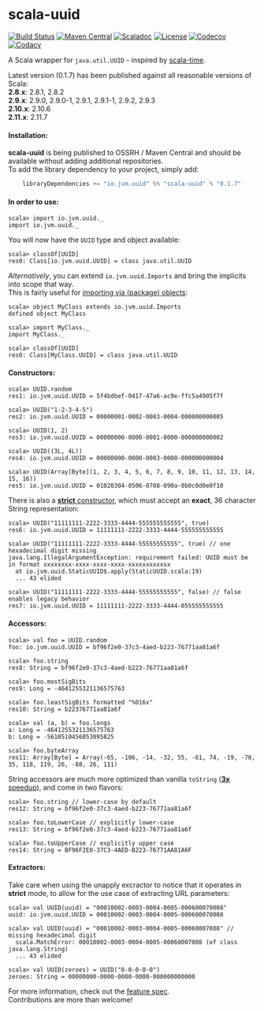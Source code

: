 # scala-uuid
[![Build Status](https://travis-ci.org/melezov/scala-uuid.svg?branch=2.11.x)](https://travis-ci.org/melezov/scala-uuid)
[![Maven Central](https://maven-badges.herokuapp.com/maven-central/io.jvm.uuid/scala-uuid_2.11/badge.svg)](https://maven-badges.herokuapp.com/maven-central/io.jvm.uuid/scala-uuid_2.11)
[![Scaladoc](https://javadoc-badge.appspot.com/io.jvm.uuid/scala-uuid_2.11.svg?label=scaladoc)](http://javadoc-badge.appspot.com/io.jvm.uuid/scala-uuid_2.11)
[![License](https://img.shields.io/badge/license-BSD%203--Clause-brightgreen.svg)](https://opensource.org/licenses/BSD-3-Clause)
[![Codecov](https://img.shields.io/codecov/c/github/melezov/scala-uuid/2.11.x.svg)](http://codecov.io/github/melezov/scala-uuid?branch=2.11.x)
[![Codacy](https://api.codacy.com/project/badge/786c3c5e6fe24eed85733fd1848eef7e)](https://www.codacy.com/app/melezov/scala-uuid)

A Scala wrapper for `java.util.UUID` - inspired by [scala-time](https://github.com/jorgeortiz85/scala-time/ "A Scala wrapper for Joda Time").

Latest version (0.1.7) has been published against all reasonable versions of Scala:  
**2.8.x**: 2.8.1, 2.8.2  
**2.9.x**: 2.9.0, 2.9.0-1, 2.9.1, 2.9.1-1, 2.9.2, 2.9.3  
**2.10.x**: 2.10.6  
**2.11.x**: 2.11.7

#### Installation:

**scala-uuid** is being published to OSSRH / Maven Central and should be available without adding additional repositories.  
To add the library dependency to your project, simply add:

```scala
    libraryDependencies += "io.jvm.uuid" %% "scala-uuid" % "0.1.7"
```

#### In order to use:

    scala> import io.jvm.uuid._
    import io.jvm.uuid._

You will now have the `UUID` type and object available:

    scala> classOf[UUID]
    res0: Class[io.jvm.uuid.UUID] = class java.util.UUID

*Alternatively*, you can extend `io.jvm.uuid.Imports` and bring the implicits into scope that way.  
This is fairly useful for [importing via (package) objects](src/test/scala/com/example/ImportFeatureSpec.scala#L32 "Open ImportFeatureSpec source"):

    scala> object MyClass extends io.jvm.uuid.Imports
    defined object MyClass

    scala> import MyClass._
    import MyClass._

    scala> classOf[UUID]
    res0: Class[MyClass.UUID] = class java.util.UUID

#### Constructors:

    scala> UUID.random
    res1: io.jvm.uuid.UUID = 5f4bdbef-0417-47a6-ac9e-ffc5a4905f7f

    scala> UUID("1-2-3-4-5")
    res2: io.jvm.uuid.UUID = 00000001-0002-0003-0004-000000000005

    scala> UUID(1, 2)
    res3: io.jvm.uuid.UUID = 00000000-0000-0001-0000-000000000002

    scala> UUID((3L, 4L))
    res4: io.jvm.uuid.UUID = 00000000-0000-0003-0000-000000000004

    scala> UUID(Array[Byte](1, 2, 3, 4, 5, 6, 7, 8, 9, 10, 11, 12, 13, 14, 15, 16))
    res5: io.jvm.uuid.UUID = 01020304-0506-0708-090a-0b0c0d0e0f10

There is also a [**strict** constructor](src/main/scala/io/jvm/uuid/StaticUUID.scala#L18 "Open StaticUUID source"), which must accept an **exact**, 36 character String representation:

    scala> UUID("11111111-2222-3333-4444-555555555555", true)
    res6: io.jvm.uuid.UUID = 11111111-2222-3333-4444-555555555555

    scala> UUID("11111111-2222-3333-4444-55555555555", true) // one hexadecimal digit missing
    java.lang.IllegalArgumentException: requirement failed: UUID must be in format xxxxxxxx-xxxx-xxxx-xxxx-xxxxxxxxxxxx
      at io.jvm.uuid.StaticUUID$.apply(StaticUUID.scala:19)
      ... 43 elided

    scala> UUID("11111111-2222-3333-4444-55555555555", false) // false enables legacy behavior
    res7: io.jvm.uuid.UUID = 11111111-2222-3333-4444-055555555555

#### Accessors:

    scala> val foo = UUID.random
    foo: io.jvm.uuid.UUID = bf96f2e0-37c3-4aed-b223-76771aa81a6f

    scala> foo.string
    res8: String = bf96f2e0-37c3-4aed-b223-76771aa81a6f

    scala> foo.mostSigBits
    res9: Long = -4641255321136575763

    scala> foo.leastSigBits formatted "%016x"
    res10: String = b22376771aa81a6f

    scala> val (a, b) = foo.longs
    a: Long = -4641255321136575763
    b: Long = -5610510456853095825

    scala> foo.byteArray
    res11: Array[Byte] = Array(-65, -106, -14, -32, 55, -61, 74, -19, -78, 35, 118, 119, 26, -88, 26, 111)

String accessors are much more optimized than vanilla `toString` ([**3x** speedup](src/main/scala/io/jvm/uuid/RichUUID.scala#L13 "Open RichUUID.scala source")), and come in two flavors:

    scala> foo.string // lower-case by default
    res12: String = bf96f2e0-37c3-4aed-b223-76771aa81a6f

    scala> foo.toLowerCase // explicitly lower-case
    res13: String = bf96f2e0-37c3-4aed-b223-76771aa81a6f

    scala> foo.toUpperCase // explicitly upper case
    res14: String = BF96F2E0-37C3-4AED-B223-76771AA81A6F

#### Extractors:
Take care when using the unapply excractor to notice that it operates in **strict** mode, to allow for the use case of extracting URL parameters:

    scala> val UUID(uuid) = "00010002-0003-0004-0005-000600070008"
    uuid: io.jvm.uuid.UUID = 00010002-0003-0004-0005-000600070008

    scala> val UUID(uuid) = "00010002-0003-0004-0005-00060007008" // missing hexadecimal digit
      scala.MatchError: 00010002-0003-0004-0005-00060007008 (of class java.lang.String)
      ... 43 elided

    scala> val UUID(zeroes) = UUID("0-0-0-0-0")
    zeroes: String = 00000000-0000-0000-0000-000000000000

For more information, check out the [feature spec](src/test/scala/io/jvm/uuid/UUIDFeatureSpec.scala "Open UUIDFeatureSpec source").  
Contributions are more than welcome!
